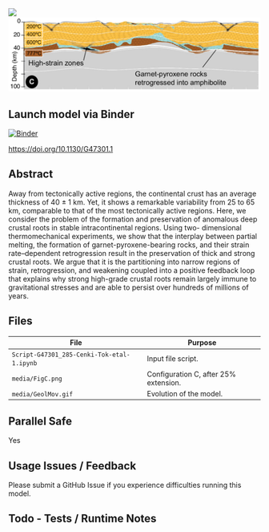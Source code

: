 <img src='./media/GeolMov.gif'>


<img src='./media/FigC.png'>

Launch model via Binder
-------

[![Binder](https://mybinder.org/badge_logo.svg)](https://mybinder.org/v2/gh/underworld-community/cenki-tok-et-al-crustal-roots-in-stable-continents/master)

https://doi.org/10.1130/G47301.1


Abstract
-----

Away from tectonically active regions, the continental crust has an average thickness of
40 ± 1 km. Yet, it shows a remarkable variability from 25 to 65 km, comparable to that of
the most tectonically active regions. Here, we consider the problem of the formation and
preservation of anomalous deep crustal roots in stable intracontinental regions. Using two-
dimensional thermomechanical experiments, we show that the interplay between partial
melting, the formation of garnet-pyroxene-bearing rocks, and their strain rate–dependent
retrogression result in the preservation of thick and strong crustal roots. We argue that it
is the partitioning into narrow regions of strain, retrogression, and weakening coupled into
a positive feedback loop that explains why strong high-grade crustal roots remain largely
immune to gravitational stresses and are able to persist over hundreds of millions of years.


Files
-----

File | Purpose
--- | ---
`Script-G47301_285-Cenki-Tok-etal-1.ipynb` | Input file script.
`media/FigC.png` | Configuration C, after 25% extension.
`media/GeolMov.gif` | Evolution of the model.


Parallel Safe
-------------
Yes


Usage Issues / Feedback
-----
Please submit a GitHub Issue if you experience difficulties running this model.


Todo - Tests / Runtime Notes
-----
